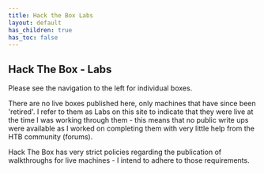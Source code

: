```yaml
---
title: Hack the Box Labs
layout: default
has_children: true
has_toc: false
---
```


## Hack The Box - Labs

Please see the navigation to the left for individual boxes.  

There are no live boxes published here, only machines that have since been 'retired'. I refer to them as Labs on this site to indicate that they were live at the time I was working through them - this means that no public write ups were available as I worked on completing them with very little help from the HTB community (forums).

Hack The Box has very strict policies regarding the publication of walkthroughs for live machines - I intend to adhere to those requirements.
